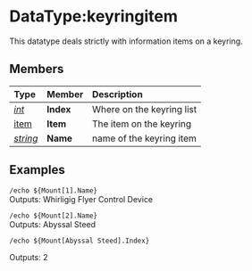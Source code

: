# DataType:keyringitem

This datatype deals strictly with information items on a keyring.

## Members

| **Type** | **Member** | **Description** |
| :--- | :--- | :--- |
| [_int_](datatype-int.md) | **Index** | Where on the keyring list |
| [item](datatype-item.md) | **Item** | The item on the keyring |
| [_string_](datatype-string.md) | **Name** | name of the keyring item |

## Examples

`/echo ${Mount[1].Name}`  
Outputs: Whirligig Flyer Control Device

`/echo ${Mount[2].Name}`  
Outputs: Abyssal Steed

`/echo ${Mount[Abyssal Steed].Index}`

Outputs: 2

